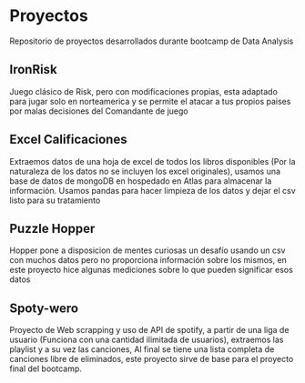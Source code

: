 # Proyectos
Repositorio de proyectos desarrollados durante bootcamp de Data Analysis

## IronRisk
Juego clásico de Risk, pero con modificaciones propias, esta adaptado para jugar solo en norteamerica y se permite el atacar a tus propios paises por malas decisiones del Comandante de juego

## Excel Calificaciones
Extraemos datos de una hoja de excel de todos los libros disponibles (Por la naturaleza de los datos no se incluyen los excel originales), usamos una base de datos de mongoDB en hospedado en Atlas para almacenar la información. Usamos pandas para hacer limpieza de los datos y dejar el csv listo para su tratamiento

## Puzzle Hopper
Hopper pone a disposicion de mentes curiosas un desafío usando un csv con muchos datos pero no proporciona información sobre los mismos, en este proyecto hice algunas mediciones sobre lo que pueden significar esos datos

## Spoty-wero
Proyecto de Web scrapping y uso de API de spotify, a partir de una liga de usuario (Funciona con una cantidad ilimitada de usuarios), extraemos las playlist y a su vez las canciones, Al final se tiene una lista completa de canciones libre de eliminados, este proyecto sirve de base para el proyecto final del bootcamp.
